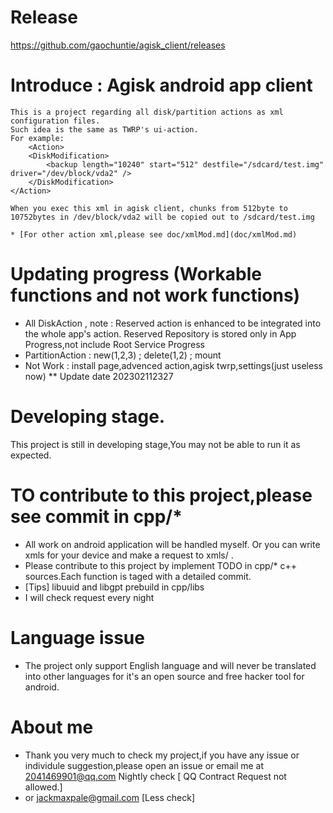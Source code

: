 # Release
  https://github.com/gaochuntie/agisk_client/releases
  

# Introduce : Agisk android app client
    This is a project regarding all disk/partition actions as xml configuration files.
    Such idea is the same as TWRP's ui-action.
    For example:
        <Action>
        <DiskModification>
            <backup length="10240" start="512" destfile="/sdcard/test.img" driver="/dev/block/vda2" />
        </DiskModification>
    </Action>
    
    When you exec this xml in agisk client, chunks from 512byte to 10752bytes in /dev/block/vda2 will be copied out to /sdcard/test.img
    
    * [For other action xml,please see doc/xmlMod.md](doc/xmlMod.md)

# Updating progress (Workable functions and not work functions)
  * All DiskAction , note : Reserved action is enhanced to be integrated into the whole app's action. Reserved Repository is stored only in App Progress,not include Root Service Progress
  * PartitionAction :  new(1,2,3) ; delete(1,2) ; mount
  * Not Work : install page,advenced action,agisk twrp,settings(just useless now)
  ** Update date 202302112327
  
# Developing stage.
  This project is still in developing stage,You may not be able to run it as expected.
  
# TO contribute to this project,please see commit in cpp/* 
  * All work on android application will be handled myself. Or you can write xmls for your device and make a request to xmls/
.
  * Please contribute to this project by implement TODO in cpp/*
  c++ sources.Each function is taged with a detailed commit.
  * [Tips] libuuid and libgpt  prebuild in cpp/libs 
  * I will check request every night 
  
# Language issue
  * The project only support English language and will never be translated into other languages
  for it's an open source and free hacker tool for android.
  
# About me
  * Thank you very much to check my project,if you have any issue or individule suggestion,please open an issue or email me at
  2041469901@qq.com Nightly check [ QQ Contract Request not allowed.]
   * or jackmaxpale@gmail.com [Less check]
  
